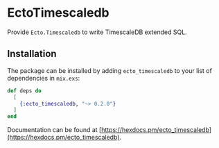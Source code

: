 # EctoTimescaledb

Provide `Ecto.Timescaledb` to write TimescaleDB extended SQL.

## Installation

The package can be installed by adding `ecto_timescaledb` to your list of dependencies in `mix.exs`:

```elixir
def deps do
  [
    {:ecto_timescaledb, "~> 0.2.0"}
  ]
end
```

Documentation can be found at [https://hexdocs.pm/ecto_timescaledb](https://hexdocs.pm/ecto_timescaledb).
